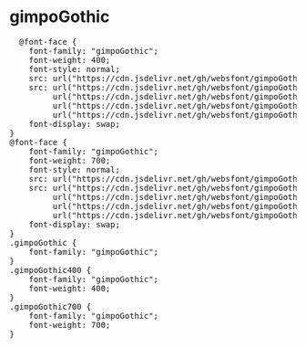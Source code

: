 # gimpoGothic

<pre>
  @font-face {
    font-family: "gimpoGothic";
    font-weight: 400;
    font-style: normal;
    src: url("https://cdn.jsdelivr.net/gh/websfont/gimpoGothic/gimpoGothic-Regular.eot");
    src: url("https://cdn.jsdelivr.net/gh/websfont/gimpoGothic/gimpoGothic-Regular.eot?#iefix") format("embedded-opentype"),
         url("https://cdn.jsdelivr.net/gh/websfont/gimpoGothic/gimpoGothic-Regular.woff2") format("woff2"),
         url("https://cdn.jsdelivr.net/gh/websfont/gimpoGothic/gimpoGothic-Regular.woff") format("woff"),
         url("https://cdn.jsdelivr.net/gh/websfont/gimpoGothic/gimpoGothic-Regular.ttf") format("truetype");
    font-display: swap;
}
@font-face {
    font-family: "gimpoGothic";
    font-weight: 700;
    font-style: normal;
    src: url("https://cdn.jsdelivr.net/gh/websfont/gimpoGothic/gimpoGothic-Bold.eot");
    src: url("https://cdn.jsdelivr.net/gh/websfont/gimpoGothic/gimpoGothic-Bold.eot?#iefix") format("embedded-opentype"),
         url("https://cdn.jsdelivr.net/gh/websfont/gimpoGothic/gimpoGothic-Bold.woff2") format("woff2"),
         url("https://cdn.jsdelivr.net/gh/websfont/gimpoGothic/gimpoGothic-Bold.woff") format("woff"),
         url("https://cdn.jsdelivr.net/gh/websfont/gimpoGothic/gimpoGothic-Bold.ttf") format("truetype");
    font-display: swap;
}
.gimpoGothic {
    font-family: "gimpoGothic";
}
.gimpoGothic400 {
    font-family: "gimpoGothic";
    font-weight: 400;
}
.gimpoGothic700 {
    font-family: "gimpoGothic";
    font-weight: 700;
}
</pre>
